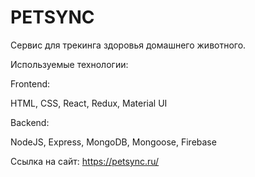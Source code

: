 # PETSYNC

Сервис для трекинга здоровья домашнего животного.

Используемые технологии:

Frontend:

HTML, CSS, React, Redux, Material UI

Backend:

NodeJS, Express, MongoDB, Mongoose, Firebase

Ссылка на сайт: https://petsync.ru/
